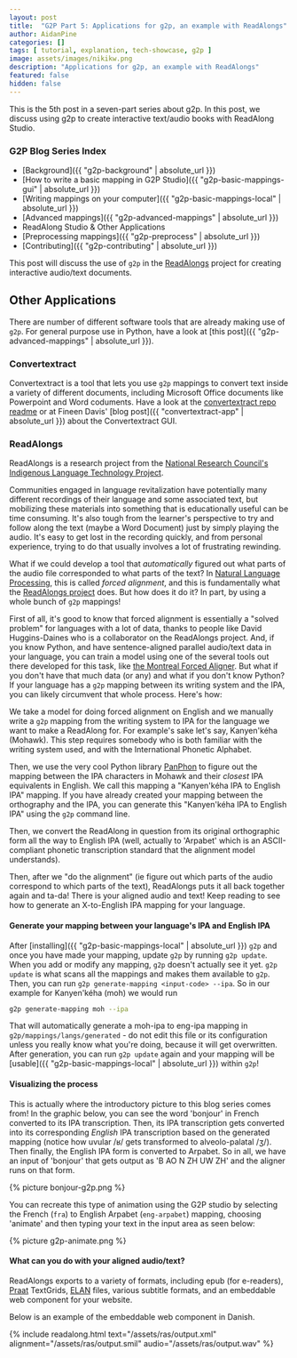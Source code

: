 ```yaml
---
layout: post
title:  "G2P Part 5: Applications for g2p, an example with ReadAlongs"
author: AidanPine
categories: []
tags: [ tutorial, explanation, tech-showcase, g2p ]
image: assets/images/nikikw.png
description: "Applications for g2p, an example with ReadAlongs"
featured: false
hidden: false
---
```


This is the 5th post in a seven-part series about g2p. In this post, we discuss using g2p to create interactive text/audio books with ReadAlong Studio.

### G2P Blog Series Index

- [Background]({{ "g2p-background" | absolute_url }})
- [How to write a basic mapping in G2P Studio]({{ "g2p-basic-mappings-gui" | absolute_url }})
- [Writing mappings on your computer]({{ "g2p-basic-mappings-local" | absolute_url }})
- [Advanced mappings]({{ "g2p-advanced-mappings" | absolute_url }})
- ReadAlong Studio & Other Applications
- [Preprocessing mappings]({{ "g2p-preprocess" | absolute_url }})
- [Contributing]({{ "g2p-contributing" | absolute_url }})

This post will discuss the use of `g2p` in the [ReadAlongs](#readalongs) project for creating interactive audio/text documents.

## Other Applications

There are number of different software tools that are already making use of `g2p`. For general purpose use in Python, have a look at [this post]({{ "g2p-advanced-mappings" | absolute_url }}).

### Convertextract

Convertextract is a tool that lets you use `g2p` mappings to convert text inside a variety of different documents, including Microsoft Office documents like Powerpoint and Word coduments. Have a look at the [convertextract repo readme](https://github.com/roedoejet/convertextract) or at Fineen Davis' [blog post]({{ "convertextract-app" | absolute_url }}) about the Convertextract GUI.

### ReadAlongs

ReadAlongs is a research project from the [National Research Council's Indigenous Language Technology Project](https://nrc.canada.ca/en/research-development/research-collaboration/programs/canadian-indigenous-languages-technology-project).

Communities engaged in language revitalization have potentially many different recordings of their language and some associated text, but mobilizing these materials into something that is educationally useful can be time consuming. It's also tough from the learner's perspective to try and follow along the text (maybe a Word Document) just by simply playing the audio. It's easy to get lost in the recording quickly, and from personal experience, trying to do that usually involves a lot of frustrating rewinding.

What if we could develop a tool that *automatically* figured out what parts of the audio file corresponded to what parts of the text? In [Natural Language Processing](https://en.wikipedia.org/wiki/Natural_language_processing), this is called *forced alignment*, and this is fundamentally what the [ReadAlongs project](https://github.com/ReadAlongs/Studio) does. But how does it do it? In part, by using a whole bunch of `g2p` mappings!

First of all, it's good to know that forced alignment is essentially a "solved problem" for languages with a lot of data, thanks to people like David Huggins-Daines who is a collaborator on the ReadAlongs project. And, if you know Python, and have sentence-aligned parallel audio/text data in your language, you can train a model using one of the several tools out there developed for this task, like [the Montreal Forced Aligner](https://montreal-forced-aligner.readthedocs.io/en/latest/). But what if you don't have that much data (or any) and what if you don't know Python? If your language has a `g2p` mapping between its writing system and the IPA, you can likely circumvent that whole process. Here's how:

We take a model for doing forced alignment on English and we manually write a `g2p` mapping from the writing system to IPA for the language we want to make a ReadAlong for. For example's sake let's say, Kanyen'kéha (Mohawk). This step requires somebody who is both familiar with the writing system used, and with the International Phonetic Alphabet. 

Then, we use the very cool Python library [PanPhon](https://github.com/dmort27/panphon) to figure out the mapping between the IPA characters in Mohawk and their *closest* IPA equivalents in English. We call this mapping a "Kanyen'kéha IPA to English IPA" mapping. If you have already created your mapping between the orthography and the IPA, you can generate this "Kanyen'kéha IPA to English IPA" using the `g2p` command line. 

Then, we convert the ReadAlong in question from its original orthographic form all the way to English IPA (well, actually to 'Arpabet' which is an ASCII-compliant phonetic transcription standard that the alignment model understands).

Then, after we "do the alignment" (ie figure out which parts of the audio correspond to which parts of the text), ReadAlongs puts it all back together again and ta-da! There is your aligned audio and text! Keep reading to see how to generate an X-to-English IPA mapping for your language.

#### Generate your mapping between your language's IPA and English IPA

After [installing]({{ "g2p-basic-mappings-local" | absolute_url }}) `g2p` and once you have made your mapping, update `g2p` by running `g2p update`. When you add or modify any mapping, `g2p` doesn't actually see it yet. `g2p update` is what scans all the mappings and makes them available to `g2p`. Then, you can run `g2p generate-mapping <input-code> --ipa`. So in our example for Kanyen'kéha (moh) we would run 

```bash
g2p generate-mapping moh --ipa
```

That will automatically generate a moh-ipa to eng-ipa mapping in `g2p/mappings/langs/generated` - do not edit this file or its configuration unless you really know what you're doing, because it will get overwritten. After generation, you can run `g2p update` again and your mapping will be [usable]({{ "g2p-basic-mappings-local" | absolute_url }}) within `g2p`!

#### Visualizing the process

This is actually where the introductory picture to this blog series comes from! In the graphic below, you can see the word 'bonjour' in French converted to its IPA transcription. Then, its IPA transcription gets converted into its corresponding *English* IPA transcription based on the generated mapping (notice how uvular /ʁ/ gets transformed to alveolo-palatal /ʒ/). Then finally, the English IPA form is converted to Arpabet. So in all, we have an input of 'bonjour' that gets output as 'B AO N ZH UW ZH' and the aligner runs on that form.

{% picture bonjour-g2p.png %}

You can recreate this type of animation using the G2P studio by selecting the French (`fra`) to English Arpabet (`eng-arpabet`) mapping, choosing 'animate' and then typing your text in the input area as seen below:

{% picture g2p-animate.png %}

#### What can you do with your aligned audio/text?

ReadAlongs exports to a variety of formats, including epub (for e-readers), [Praat](https://www.fon.hum.uva.nl/praat/) TextGrids, [ELAN](https://archive.mpi.nl/tla/elan) files, various subtitle formats, and an embeddable web component for your website.

Below is an example of the embeddable web component in Danish.

{% include readalong.html text="/assets/ras/output.xml" alignment="/assets/ras/output.smil" audio="/assets/ras/output.wav" %}
